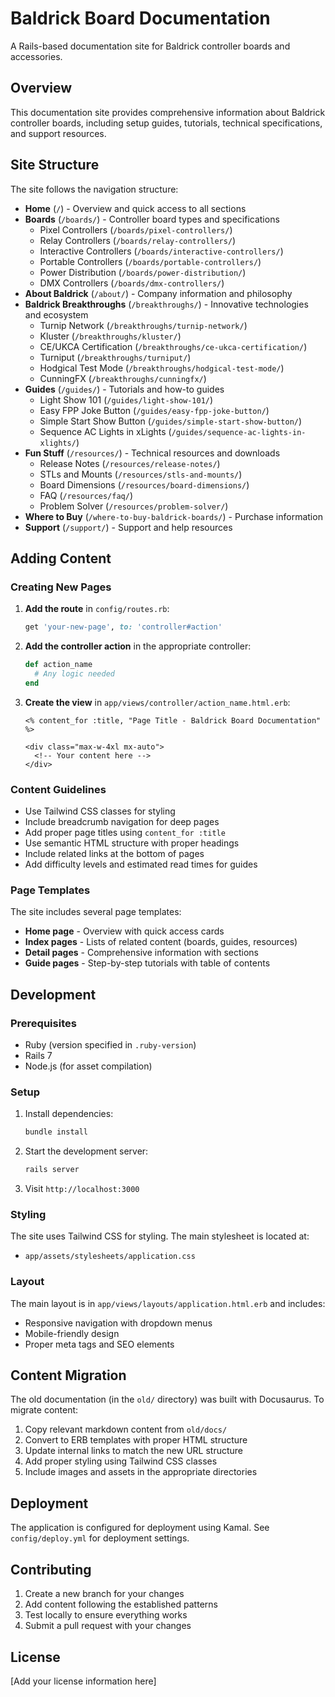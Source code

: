 # Baldrick Board Documentation

A Rails-based documentation site for Baldrick controller boards and accessories.

## Overview

This documentation site provides comprehensive information about Baldrick controller boards, including setup guides, tutorials, technical specifications, and support resources.

## Site Structure

The site follows the navigation structure:

- **Home** (`/`) - Overview and quick access to all sections
- **Boards** (`/boards/`) - Controller board types and specifications
  - Pixel Controllers (`/boards/pixel-controllers/`)
  - Relay Controllers (`/boards/relay-controllers/`)
  - Interactive Controllers (`/boards/interactive-controllers/`)
  - Portable Controllers (`/boards/portable-controllers/`)
  - Power Distribution (`/boards/power-distribution/`)
  - DMX Controllers (`/boards/dmx-controllers/`)
- **About Baldrick** (`/about/`) - Company information and philosophy
- **Baldrick Breakthroughs** (`/breakthroughs/`) - Innovative technologies and ecosystem
  - Turnip Network (`/breakthroughs/turnip-network/`)
  - Kluster (`/breakthroughs/kluster/`)
  - CE/UKCA Certification (`/breakthroughs/ce-ukca-certification/`)
  - Turniput (`/breakthroughs/turniput/`)
  - Hodgical Test Mode (`/breakthroughs/hodgical-test-mode/`)
  - CunningFX (`/breakthroughs/cunningfx/`)
- **Guides** (`/guides/`) - Tutorials and how-to guides
  - Light Show 101 (`/guides/light-show-101/`)
  - Easy FPP Joke Button (`/guides/easy-fpp-joke-button/`)
  - Simple Start Show Button (`/guides/simple-start-show-button/`)
  - Sequence AC Lights in xLights (`/guides/sequence-ac-lights-in-xlights/`)
- **Fun Stuff** (`/resources/`) - Technical resources and downloads
  - Release Notes (`/resources/release-notes/`)
  - STLs and Mounts (`/resources/stls-and-mounts/`)
  - Board Dimensions (`/resources/board-dimensions/`)
  - FAQ (`/resources/faq/`)
  - Problem Solver (`/resources/problem-solver/`)
- **Where to Buy** (`/where-to-buy-baldrick-boards/`) - Purchase information
- **Support** (`/support/`) - Support and help resources

## Adding Content

### Creating New Pages

1. **Add the route** in `config/routes.rb`:
   ```ruby
   get 'your-new-page', to: 'controller#action'
   ```

2. **Add the controller action** in the appropriate controller:
   ```ruby
   def action_name
     # Any logic needed
   end
   ```

3. **Create the view** in `app/views/controller/action_name.html.erb`:
   ```erb
   <% content_for :title, "Page Title - Baldrick Board Documentation" %>
   
   <div class="max-w-4xl mx-auto">
     <!-- Your content here -->
   </div>
   ```

### Content Guidelines

- Use Tailwind CSS classes for styling
- Include breadcrumb navigation for deep pages
- Add proper page titles using `content_for :title`
- Use semantic HTML structure with proper headings
- Include related links at the bottom of pages
- Add difficulty levels and estimated read times for guides

### Page Templates

The site includes several page templates:

- **Home page** - Overview with quick access cards
- **Index pages** - Lists of related content (boards, guides, resources)
- **Detail pages** - Comprehensive information with sections
- **Guide pages** - Step-by-step tutorials with table of contents

## Development

### Prerequisites

- Ruby (version specified in `.ruby-version`)
- Rails 7
- Node.js (for asset compilation)

### Setup

1. Install dependencies:
   ```bash
   bundle install
   ```

2. Start the development server:
   ```bash
   rails server
   ```

3. Visit `http://localhost:3000`

### Styling

The site uses Tailwind CSS for styling. The main stylesheet is located at:
- `app/assets/stylesheets/application.css`

### Layout

The main layout is in `app/views/layouts/application.html.erb` and includes:
- Responsive navigation with dropdown menus
- Mobile-friendly design
- Proper meta tags and SEO elements

## Content Migration

The old documentation (in the `old/` directory) was built with Docusaurus. To migrate content:

1. Copy relevant markdown content from `old/docs/`
2. Convert to ERB templates with proper HTML structure
3. Update internal links to match the new URL structure
4. Add proper styling using Tailwind CSS classes
5. Include images and assets in the appropriate directories

## Deployment

The application is configured for deployment using Kamal. See `config/deploy.yml` for deployment settings.

## Contributing

1. Create a new branch for your changes
2. Add content following the established patterns
3. Test locally to ensure everything works
4. Submit a pull request with your changes

## License

[Add your license information here]
